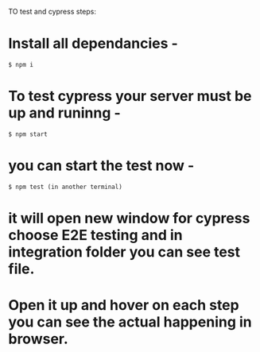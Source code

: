 TO test and cypress
steps:

# Install all dependancies - 
```
$ npm i
```
# To test cypress your server must be up and runinng - 
```
$ npm start
```
# you can start the test now -
```
$ npm test (in another terminal)
```
# it will open new window for cypress choose E2E testing and in integration folder you can see test file.
# Open it up and hover on each step you can see the actual happening in browser.
